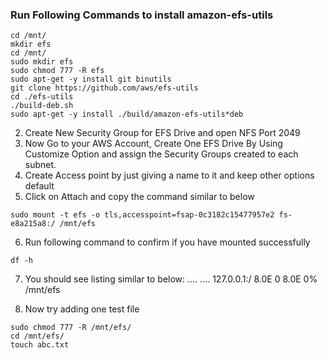### Run Following Commands to install amazon-efs-utils
```console
cd /mnt/
mkdir efs
cd /mnt/
sudo mkdir efs
sudo chmod 777 -R efs
sudo apt-get -y install git binutils
git clone https://github.com/aws/efs-utils
cd ./efs-utils
./build-deb.sh
sudo apt-get -y install ./build/amazon-efs-utils*deb
```

2. Create New Security Group for EFS Drive and open NFS Port 2049
3. Now Go to your AWS Account, Create One EFS Drive By Using Customize Option and assign the Security Groups created to each subnet.
4. Create Access point by just giving a name to it and keep other options default
5. Click on Attach and copy the command similar to below

```console
sudo mount -t efs -o tls,accesspoint=fsap-0c3182c15477957e2 fs-e8a215a8:/ /mnt/efs
```

6. Run following command to confirm if you have mounted successfully
```console
df -h
```
7. You should see listing similar to below:
....
....
127.0.0.1:/     8.0E     0  8.0E   0% /mnt/efs


8. Now try adding one test file
```console
sudo chmod 777 -R /mnt/efs/
cd /mnt/efs/
touch abc.txt
```


